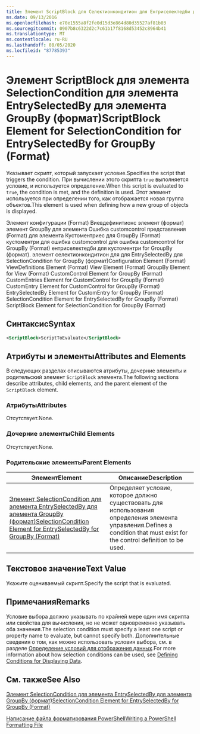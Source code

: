 ```yaml
---
title: Элемент ScriptBlock для Селектионкондитион для Ентриселектедби для GroupBy (Format) | Документация Майкрософт
ms.date: 09/13/2016
ms.openlocfilehash: e70e1555a8f2fe0d15d3e864d80d35527af81b03
ms.sourcegitcommit: 0907b8c6322d2c7c61b17f8168d53452c8964b41
ms.translationtype: MT
ms.contentlocale: ru-RU
ms.lasthandoff: 08/05/2020
ms.locfileid: "87785393"
---
```

# <a name="scriptblock-element-for-selectioncondition-for-entryselectedby-for-groupby-format"></a><span data-ttu-id="1fe7a-102">Элемент ScriptBlock для элемента SelectionCondition для элемента EntrySelectedBy для элемента GroupBy (формат)</span><span class="sxs-lookup"><span data-stu-id="1fe7a-102">ScriptBlock Element for SelectionCondition for EntrySelectedBy for GroupBy (Format)</span></span>

<span data-ttu-id="1fe7a-103">Указывает скрипт, который запускает условие.</span><span class="sxs-lookup"><span data-stu-id="1fe7a-103">Specifies the script that triggers the condition.</span></span> <span data-ttu-id="1fe7a-104">При вычислении этого скрипта `true` выполняется условие, и используется определение.</span><span class="sxs-lookup"><span data-stu-id="1fe7a-104">When this script is evaluated to `true`, the condition is met, and the definition is used.</span></span> <span data-ttu-id="1fe7a-105">Этот элемент используется при определении того, как отображается новая группа объектов.</span><span class="sxs-lookup"><span data-stu-id="1fe7a-105">This element is used when defining how a new group of objects is displayed.</span></span>

<span data-ttu-id="1fe7a-106">Элемент конфигурации (Format) Виевдефинитионс элемент (формат) элемент GroupBy для элемента Ошибка customcontrol представления (Format) для элемента Кустоментриес для GroupBy (Format) кустоментри для ошибка customcontrol для ошибка customcontrol for GroupBy (Format) ентриселектедби для кустоментри for GroupBy (формат). элемент селектионкондитион для для EntrySelectedBy для SelectionCondition for GroupBy (формат)</span><span class="sxs-lookup"><span data-stu-id="1fe7a-106">Configuration Element (Format) ViewDefinitions Element (Format) View Element (Format) GroupBy Element for View (Format) CustomControl Element for GroupBy (Format) CustomEntries Element for CustomControl for GroupBy (Format) CustomEntry Element for CustomControl for GroupBy (Format) EntrySelectedBy Element for CustomEntry for GroupBy (Format) SelectionCondition Element for EntrySelectedBy for GroupBy (Format) ScriptBlock Element for SelectionCondition for GroupBy (Format)</span></span>

## <a name="syntax"></a><span data-ttu-id="1fe7a-107">Синтаксис</span><span class="sxs-lookup"><span data-stu-id="1fe7a-107">Syntax</span></span>

```xml
<ScriptBlock>ScriptToEvaluate</ScriptBlock>
```

## <a name="attributes-and-elements"></a><span data-ttu-id="1fe7a-108">Атрибуты и элементы</span><span class="sxs-lookup"><span data-stu-id="1fe7a-108">Attributes and Elements</span></span>

<span data-ttu-id="1fe7a-109">В следующих разделах описываются атрибуты, дочерние элементы и родительский элемент `ScriptBlock` элемента.</span><span class="sxs-lookup"><span data-stu-id="1fe7a-109">The following sections describe attributes, child elements, and the parent element of the `ScriptBlock` element.</span></span>

### <a name="attributes"></a><span data-ttu-id="1fe7a-110">Атрибуты</span><span class="sxs-lookup"><span data-stu-id="1fe7a-110">Attributes</span></span>

<span data-ttu-id="1fe7a-111">Отсутствует.</span><span class="sxs-lookup"><span data-stu-id="1fe7a-111">None.</span></span>

### <a name="child-elements"></a><span data-ttu-id="1fe7a-112">Дочерние элементы</span><span class="sxs-lookup"><span data-stu-id="1fe7a-112">Child Elements</span></span>

<span data-ttu-id="1fe7a-113">Отсутствует.</span><span class="sxs-lookup"><span data-stu-id="1fe7a-113">None.</span></span>

### <a name="parent-elements"></a><span data-ttu-id="1fe7a-114">Родительские элементы</span><span class="sxs-lookup"><span data-stu-id="1fe7a-114">Parent Elements</span></span>

|<span data-ttu-id="1fe7a-115">Элемент</span><span class="sxs-lookup"><span data-stu-id="1fe7a-115">Element</span></span>|<span data-ttu-id="1fe7a-116">Описание</span><span class="sxs-lookup"><span data-stu-id="1fe7a-116">Description</span></span>|
|-------------|-----------------|
|[<span data-ttu-id="1fe7a-117">Элемент SelectionCondition для элемента EntrySelectedBy для элемента GroupBy (формат)</span><span class="sxs-lookup"><span data-stu-id="1fe7a-117">SelectionCondition Element for EntrySelectedBy for GroupBy (Format)</span></span>](./selectioncondition-element-for-entryselectedby-for-groupby-format.md)|<span data-ttu-id="1fe7a-118">Определяет условие, которое должно существовать для использования определения элемента управления.</span><span class="sxs-lookup"><span data-stu-id="1fe7a-118">Defines a condition that must exist for the control definition to be used.</span></span>|

## <a name="text-value"></a><span data-ttu-id="1fe7a-119">Текстовое значение</span><span class="sxs-lookup"><span data-stu-id="1fe7a-119">Text Value</span></span>

<span data-ttu-id="1fe7a-120">Укажите оцениваемый скрипт.</span><span class="sxs-lookup"><span data-stu-id="1fe7a-120">Specify the script that is evaluated.</span></span>

## <a name="remarks"></a><span data-ttu-id="1fe7a-121">Примечания</span><span class="sxs-lookup"><span data-stu-id="1fe7a-121">Remarks</span></span>

<span data-ttu-id="1fe7a-122">Условие выбора должно указывать по крайней мере один имя скрипта или свойства для вычисления, но не может одновременно указывать оба значения.</span><span class="sxs-lookup"><span data-stu-id="1fe7a-122">The selection condition must specify a least one script or property name to evaluate, but cannot specify both.</span></span> <span data-ttu-id="1fe7a-123">Дополнительные сведения о том, как можно использовать условия выбора, см. в разделе [Определение условий для отображения данных](./defining-conditions-for-displaying-data.md).</span><span class="sxs-lookup"><span data-stu-id="1fe7a-123">For more information about how selection conditions can be used, see [Defining Conditions for Displaying Data](./defining-conditions-for-displaying-data.md).</span></span>

## <a name="see-also"></a><span data-ttu-id="1fe7a-124">См. также</span><span class="sxs-lookup"><span data-stu-id="1fe7a-124">See Also</span></span>

[<span data-ttu-id="1fe7a-125">Элемент SelectionCondition для элемента EntrySelectedBy для элемента GroupBy (формат)</span><span class="sxs-lookup"><span data-stu-id="1fe7a-125">SelectionCondition Element for EntrySelectedBy for GroupBy (Format)</span></span>](./selectioncondition-element-for-entryselectedby-for-groupby-format.md)

[<span data-ttu-id="1fe7a-126">Написание файла форматирования PowerShell</span><span class="sxs-lookup"><span data-stu-id="1fe7a-126">Writing a PowerShell Formatting File</span></span>](./writing-a-powershell-formatting-file.md)
